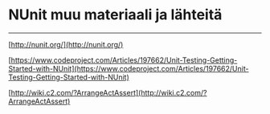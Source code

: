 # NUnit muu materiaali ja lähteitä

---

[http://nunit.org/](http://nunit.org/)

[https://www.codeproject.com/Articles/197662/Unit-Testing-Getting-Started-with-NUnit](https://www.codeproject.com/Articles/197662/Unit-Testing-Getting-Started-with-NUnit)

[http://wiki.c2.com/?ArrangeActAssert](http://wiki.c2.com/?ArrangeActAssert)

